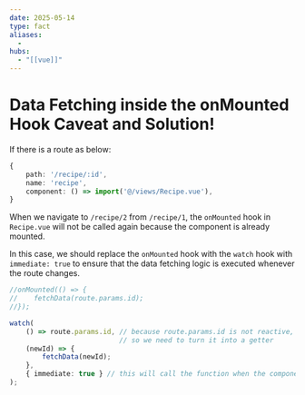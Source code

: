 ```yaml
---
date: 2025-05-14
type: fact
aliases:
  -
hubs:
  - "[[vue]]"
---
```


# Data Fetching inside the onMounted Hook Caveat and Solution!

If there is a route as below:
```ts
{
    path: '/recipe/:id',
    name: 'recipe',
    component: () => import('@/views/Recipe.vue'),
}
```

When we navigate to `/recipe/2` from `/recipe/1`, the `onMounted` hook in `Recipe.vue` will not be called again because the component is already mounted.

In this case, we should replace the `onMounted` hook with the `watch` hook with `immediate: true` to ensure that the data fetching logic is executed whenever the route changes.

```ts
//onMounted(() => {
//    fetchData(route.params.id);
//});

watch(
    () => route.params.id, // because route.params.id is not reactive,
                           // so we need to turn it into a getter
    (newId) => {
        fetchData(newId);
    },
    { immediate: true } // this will call the function when the component is mounted, or watch only works when the value changes
);
```

